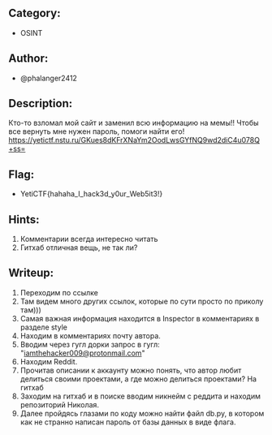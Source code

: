## Category:
* OSINT

## Author:
* @phalanger2412

## Description:
Кто-то взломал мой сайт и заменил всю информацию на мемы!! Чтобы все вернуть мне нужен пароль, помоги найти его!
https://yetictf.nstu.ru/GKues8dKFrXNaYm2OodLwsGYfNQ9wd2diC4u078Q+ss=

## Flag:
* YetiCTF{hahaha_I_hack3d_y0ur_Web5it3!}

## Hints:
1. Комментарии всегда интересно читать
2. Гитхаб отличная вещь, не так ли?

## Writeup:
1. Переходим по ссылке
2. Там видем много других ссылок, которые по сути просто по приколу там)))
3. Самая важная информация находится в Inspector в комментариях в разделе style
4. Находим в комментариях почту автора.
5. Вводим через гугл дорки запрос в гугл: "iamthehacker009@protonmail.com"
6. Находим Reddit.
7. Прочитав описании к аккаунту можно понять, что автор любит делиться своими проектами, а где можно делиться проектами? На гитхаб
8. Заходим на гитхаб и в поиске вводим никнейм с реддита и находим репозиторий Николая.
9. Далее пройдясь глазами по коду можно найти файл db.py, в котором как не странно написан пароль от базы данных в виде флага.
